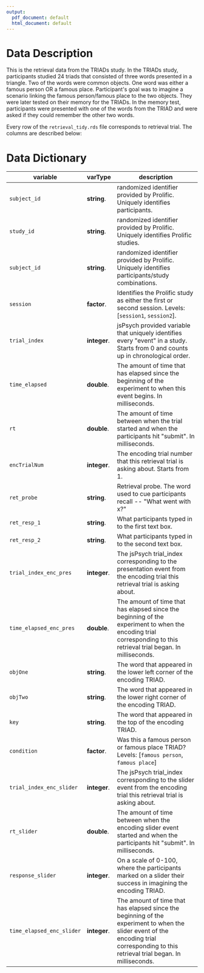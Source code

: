 ```yaml
---
output:
  pdf_document: default
  html_document: default
---
```


# Data Description

This is the retrieval data from the TRIADs study. In the TRIADs study, participants studied 24 triads that consisted of three words presented in a triangle. Two of the words were common objects. One word was either a famous person OR a famous place. Participant's goal was to imagine a scenario linking the famous person/famous place to the two objects. They were later tested on their memory for the TRIADs. In the memory test, participants were presented with one of the words from the TRIAD and were asked if they could remember the other two words.

Every row of the `retrieval_tidy.rds` file corresponds to retrieval trial. The columns are described below:  

# Data Dictionary

| variable                  | varType      | description                                                                                                                                                                            |
| ------------------------- | ------------ | -------------------------------------------------------------------------------------------------------------------------------------------------------------------------------------- |
| `subject_id`              | **string**.  | randomized identifier provided by Prolific. Uniquely identifies participants.                                                                                                          |
| `study_id`                | **string**.  | randomized identifier provided by Prolific. Uniquely identifies Prolific studies.                                                                                                      |
| `subject_id`              | **string**.  | randomized identifier provided by Prolific. Uniquely identifies participants/study combinations.                                                                                       |
| `session`                 | **factor**.  | Identifies the Prolific study as either the first or second session. Levels: [`session1`, `session2`].                                                                                 |
| `trial_index`             | **integer**. | jsPsych provided variable that uniquely identifies every "event" in a study. Starts from 0 and counts up in chronological order.                                                       |
| `time_elapsed`            | **double**.  | The amount of time that has elapsed since the beginning of the experiment to when this event begins. In milliseconds.                                                                  |
| `rt`                      | **double**.  | The amount of time between when the trial started and when the participants hit "submit". In milliseconds.                                                                             |
| `encTrialNum`             | **integer**. | The encoding trial number that this retrieval trial is asking about. Starts from 1.                                                                                                    |
| `ret_probe`               | **string**.  | Retrieval probe. The word used to cue participants recall -- "What went with x?"                                                                                                       |
| `ret_resp_1`              | **string**.  | What participants typed in to the first text box.                                                                                                                                      |
| `ret_resp_2`              | **string**.  | What participants typed in to the second text box.                                                                                                                                     |
| `trial_index_enc_pres`    | **integer**. | The jsPsych trial_index corresponding to the presentation event from the encoding trial this retrieval trial is asking about.                                                          |
| `time_elapsed_enc_pres`   | **double**.  | The amount of time that has elapsed since the beginning of the experiment to when the encoding trial corresponding to this retrieval trial began. In milliseconds.                     |
| `objOne`                  | **string**.  | The word that appeared in the lower left corner of the encoding TRIAD.                                                                                                                 |
| `objTwo`                  | **string**.  | The word that appeared in the lower right corner of the encoding TRIAD.                                                                                                                |
| `key`                     | **string**.  | The word that appeared in the top of the encoding TRIAD.                                                                                                                               |
| `condition`               | **factor**.  | Was this a famous person or famous place TRIAD? Levels: [`famous person`, `famous place`]                                                                                              |
| `trial_index_enc_slider`  | **integer**. | The jsPsych trial_index corresponding to the slider event from the encoding trial this retrieval trial is asking about.                                                                |
| `rt_slider`               | **double**.  | The amount of time between when the encoding slider event started and when the participants hit "submit". In milliseconds.                                                             |
| `response_slider`         | **integer**. | On a scale of 0-100, where the participants marked on a slider their success in imagining the encoding TRIAD.                                                                          |
| `time_elapsed_enc_slider` | **integer**. | The amount of time that has elapsed since the beginning of the experiment to when the slider event of the encoding trial corresponding to this retrieval trial began. In milliseconds. |